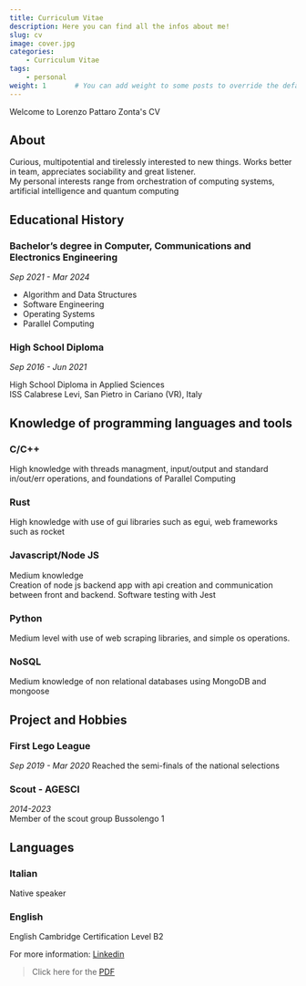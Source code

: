 ```yaml
---
title: Curriculum Vitae
description: Here you can find all the infos about me!
slug: cv
image: cover.jpg
categories:
    - Curriculum Vitae
tags:
    - personal
weight: 1       # You can add weight to some posts to override the default sorting (date descending)
---
```


Welcome to Lorenzo Pattaro Zonta's CV

## About

Curious, multipotential and tirelessly interested to new things. Works
better in team, appreciates sociability and great listener.  
My personal interests range from orchestration of computing systems,
artificial intelligence and quantum computing

## Educational History

### Bachelor’s degree in Computer, Communications and Electronics Engineering
*Sep 2021 - Mar 2024*  
  
- Algorithm and Data Structures
- Software Engineering
- Operating Systems
- Parallel Computing

### High School Diploma
*Sep 2016 - Jun 2021*  
  
High School Diploma in Applied Sciences  
ISS Calabrese Levi, San Pietro in Cariano (VR), Italy

## Knowledge of programming languages and tools

### C/C++
High knowledge with threads managment, input/output and standard in/out/err operations, and foundations of Parallel Computing

### Rust
High knowledge with use of gui libraries such as egui, web frameworks such as rocket

### Javascript/Node JS
Medium knowledge  
Creation of node js backend app with api creation and communication between front and backend. Software testing with Jest

### Python 
Medium level with use of web scraping libraries, and simple os operations.

### NoSQL
Medium knowledge of non relational databases using MongoDB and mongoose

## Project and Hobbies

### First Lego League  
*Sep 2019 - Mar 2020*
Reached the semi-finals of the national selections

### Scout - AGESCI
*2014-2023*  
Member of the scout group Bussolengo 1

## Languages

### Italian
Native speaker

### English 
English Cambridge Certification Level B2

For more information: [Linkedin](https://www.linkedin.com/in/lorenzo-pattaro-zonta/)

> Click here for the [PDF](cv.pdf)